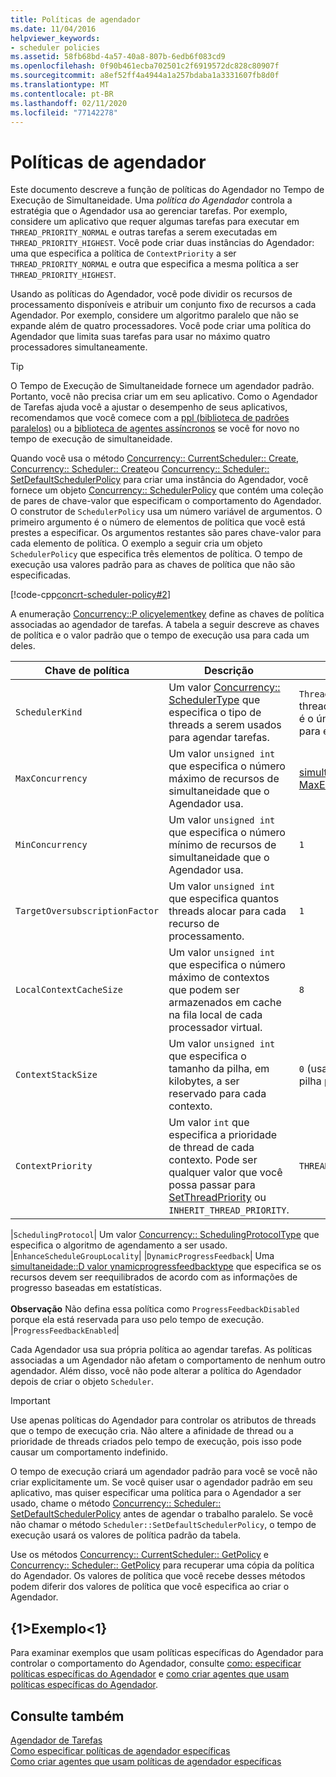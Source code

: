 ```yaml
---
title: Políticas de agendador
ms.date: 11/04/2016
helpviewer_keywords:
- scheduler policies
ms.assetid: 58fb68bd-4a57-40a8-807b-6edb6f083cd9
ms.openlocfilehash: 0f90b461ecba702501c2f6919572dc828c80907f
ms.sourcegitcommit: a8ef52ff4a4944a1a257bdaba1a3331607fb8d0f
ms.translationtype: MT
ms.contentlocale: pt-BR
ms.lasthandoff: 02/11/2020
ms.locfileid: "77142278"
---
```

# <a name="scheduler-policies"></a>Políticas de agendador

Este documento descreve a função de políticas do Agendador no Tempo de Execução de Simultaneidade. Uma *política do Agendador* controla a estratégia que o Agendador usa ao gerenciar tarefas. Por exemplo, considere um aplicativo que requer algumas tarefas para executar em `THREAD_PRIORITY_NORMAL` e outras tarefas a serem executadas em `THREAD_PRIORITY_HIGHEST`.  Você pode criar duas instâncias do Agendador: uma que especifica a política de `ContextPriority` a ser `THREAD_PRIORITY_NORMAL` e outra que especifica a mesma política a ser `THREAD_PRIORITY_HIGHEST`.

Usando as políticas do Agendador, você pode dividir os recursos de processamento disponíveis e atribuir um conjunto fixo de recursos a cada Agendador. Por exemplo, considere um algoritmo paralelo que não se expande além de quatro processadores. Você pode criar uma política do Agendador que limita suas tarefas para usar no máximo quatro processadores simultaneamente.

> [!TIP]
> O Tempo de Execução de Simultaneidade fornece um agendador padrão. Portanto, você não precisa criar um em seu aplicativo. Como o Agendador de Tarefas ajuda você a ajustar o desempenho de seus aplicativos, recomendamos que você comece com a [ppl (biblioteca de padrões paralelos)](../../parallel/concrt/parallel-patterns-library-ppl.md) ou a [biblioteca de agentes assíncronos](../../parallel/concrt/asynchronous-agents-library.md) se você for novo no tempo de execução de simultaneidade.

Quando você usa o método [Concurrency:: CurrentScheduler:: Create](reference/currentscheduler-class.md#create), [Concurrency:: Scheduler:: Create](reference/scheduler-class.md#create)ou [Concurrency:: Scheduler:: SetDefaultSchedulerPolicy](reference/scheduler-class.md#setdefaultschedulerpolicy) para criar uma instância do Agendador, você fornece um objeto [Concurrency:: SchedulerPolicy](../../parallel/concrt/reference/schedulerpolicy-class.md) que contém uma coleção de pares de chave-valor que especificam o comportamento do Agendador. O construtor de `SchedulerPolicy` usa um número variável de argumentos. O primeiro argumento é o número de elementos de política que você está prestes a especificar. Os argumentos restantes são pares chave-valor para cada elemento de política. O exemplo a seguir cria um objeto `SchedulerPolicy` que especifica três elementos de política. O tempo de execução usa valores padrão para as chaves de política que não são especificadas.

[!code-cpp[concrt-scheduler-policy#2](../../parallel/concrt/codesnippet/cpp/scheduler-policies_1.cpp)]

A enumeração [Concurrency::P olicyelementkey](reference/concurrency-namespace-enums.md#policyelementkey) define as chaves de política associadas ao agendador de tarefas. A tabela a seguir descreve as chaves de política e o valor padrão que o tempo de execução usa para cada um deles.

|Chave de política|Descrição|Valor Padrão|
|----------------|-----------------|-------------------|
|`SchedulerKind`|Um valor [Concurrency:: SchedulerType](reference/concurrency-namespace-enums.md#schedulertype) que especifica o tipo de threads a serem usados para agendar tarefas.|`ThreadScheduler` (usar threads normais). Esse é o único valor válido para essa chave.|
|`MaxConcurrency`|Um valor `unsigned int` que especifica o número máximo de recursos de simultaneidade que o Agendador usa.|[simultaneidade:: MaxExecutionResources](reference/concurrency-namespace-constants1.md#maxexecutionresources)|
|`MinConcurrency`|Um valor `unsigned int` que especifica o número mínimo de recursos de simultaneidade que o Agendador usa.|`1`|
|`TargetOversubscriptionFactor`|Um valor `unsigned int` que especifica quantos threads alocar para cada recurso de processamento.|`1`|
|`LocalContextCacheSize`|Um valor `unsigned int` que especifica o número máximo de contextos que podem ser armazenados em cache na fila local de cada processador virtual.|`8`|
|`ContextStackSize`|Um valor `unsigned int` que especifica o tamanho da pilha, em kilobytes, a ser reservado para cada contexto.|`0` (usar o tamanho de pilha padrão)|
|`ContextPriority`|Um valor `int` que especifica a prioridade de thread de cada contexto. Pode ser qualquer valor que você possa passar para [SetThreadPriority](/windows/win32/api/processthreadsapi/nf-processthreadsapi-setthreadpriority) ou `INHERIT_THREAD_PRIORITY`.|`THREAD_PRIORITY_NORMAL`|

|`SchedulingProtocol`| Um valor [Concurrency:: SchedulingProtocolType](reference/concurrency-namespace-enums.md#schedulingprotocoltype) que especifica o algoritmo de agendamento a ser usado. |`EnhanceScheduleGroupLocality`| |`DynamicProgressFeedback`| Uma [simultaneidade::D valor ynamicprogressfeedbacktype](reference/concurrency-namespace-enums.md#dynamicprogressfeedbacktype) que especifica se os recursos devem ser reequilibrados de acordo com as informações de progresso baseadas em estatísticas.<br /><br /> **Observação** Não defina essa política como `ProgressFeedbackDisabled` porque ela está reservada para uso pelo tempo de execução. |`ProgressFeedbackEnabled`|

Cada Agendador usa sua própria política ao agendar tarefas. As políticas associadas a um Agendador não afetam o comportamento de nenhum outro agendador. Além disso, você não pode alterar a política do Agendador depois de criar o objeto `Scheduler`.

> [!IMPORTANT]
> Use apenas políticas do Agendador para controlar os atributos de threads que o tempo de execução cria. Não altere a afinidade de thread ou a prioridade de threads criados pelo tempo de execução, pois isso pode causar um comportamento indefinido.

O tempo de execução criará um agendador padrão para você se você não criar explicitamente um. Se você quiser usar o agendador padrão em seu aplicativo, mas quiser especificar uma política para o Agendador a ser usado, chame o método [Concurrency:: Scheduler:: SetDefaultSchedulerPolicy](reference/scheduler-class.md#setdefaultschedulerpolicy) antes de agendar o trabalho paralelo. Se você não chamar o método `Scheduler::SetDefaultSchedulerPolicy`, o tempo de execução usará os valores de política padrão da tabela.

Use os métodos [Concurrency:: CurrentScheduler:: GetPolicy](reference/currentscheduler-class.md#getpolicy) e [Concurrency:: Scheduler:: GetPolicy](reference/scheduler-class.md#getpolicy) para recuperar uma cópia da política do Agendador. Os valores de política que você recebe desses métodos podem diferir dos valores de política que você especifica ao criar o Agendador.

## <a name="example"></a>{1&gt;Exemplo&lt;1}

Para examinar exemplos que usam políticas específicas do Agendador para controlar o comportamento do Agendador, consulte [como: especificar políticas específicas do Agendador](../../parallel/concrt/how-to-specify-specific-scheduler-policies.md) e [como criar agentes que usam políticas específicas do Agendador](../../parallel/concrt/how-to-create-agents-that-use-specific-scheduler-policies.md).

## <a name="see-also"></a>Consulte também

[Agendador de Tarefas](../../parallel/concrt/task-scheduler-concurrency-runtime.md)<br/>
[Como especificar políticas de agendador específicas](../../parallel/concrt/how-to-specify-specific-scheduler-policies.md)<br/>
[Como criar agentes que usam políticas de agendador específicas](../../parallel/concrt/how-to-create-agents-that-use-specific-scheduler-policies.md)
